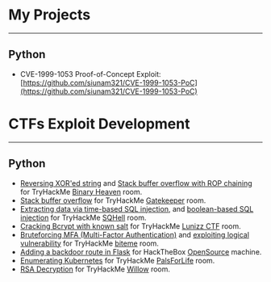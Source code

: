 # My Projects

* * *
## Python

- CVE-1999-1053 Proof-of-Concept Exploit: [https://github.com/siunam321/CVE-1999-1053-PoC](https://github.com/siunam321/CVE-1999-1053-PoC)

# CTFs Exploit Development

* * *
## Python

- [Reversing XOR'ed string](https://github.com/siunam321/CTF-Writeups/blob/main/TryHackMe/Binary-Heaven/angel_A_re.py) and [Stack buffer overflow with ROP chaining](https://github.com/siunam321/CTF-Writeups/blob/main/TryHackMe/Binary-Heaven/pwn_me_exploit.py) for TryHackMe [Binary Heaven](https://github.com/siunam321/CTF-Writeups/blob/main/TryHackMe/Binary-Heaven/pwn_me_exploit.py) room.
- [Stack buffer overflow](https://github.com/siunam321/CTF-Writeups/blob/main/TryHackMe/Gatekeeper/exploit.py) for TryHackMe [Gatekeeper](https://tryhackme.com/room/gatekeeper) room.
- [Extracting data via time-based SQL injection](https://github.com/siunam321/CTF-Writeups/blob/main/TryHackMe/SQHell/time-based-sqli.py), and [boolean-based SQL injection](https://github.com/siunam321/CTF-Writeups/blob/main/TryHackMe/SQHell/boolean-based-sqli.py) for TryHackMe [SQHell](https://tryhackme.com/room/sqhell) room.
- [Cracking Bcrypt with known salt](https://github.com/siunam321/CTF-Writeups/blob/main/TryHackMe/Lunizz-CTF/crack_bcrypt.py) for TryHackMe [Lunizz CTF](https://tryhackme.com/room/lunizzctfnd) room.
- [Bruteforcing MFA (Multi-Factor Authentication)](https://github.com/siunam321/CTF-Writeups/blob/main/TryHackMe/biteme/mfa_brute.py) and [exploiting logical vulnerability](https://github.com/siunam321/CTF-Writeups/blob/main/TryHackMe/biteme/gen_md5hash.py) for TryHackMe [biteme](https://tryhackme.com/room/biteme) room.
- [Adding a backdoor route in Flask](https://github.com/siunam321/CTF-Writeups/blob/main/HackTheBox/OpenSource/exploit.py) for HackTheBox [OpenSource](https://app.hackthebox.com/machines/OpenSource) machine.
- [Enumerating Kubernetes](https://github.com/siunam321/CTF-Writeups/blob/main/TryHackMe/PalsForLife/enumk8s.py) for TryHackMe [PalsForLife](https://tryhackme.com/room/palsforlife) room.
- [RSA Decryption](https://github.com/siunam321/CTF-Writeups/blob/main/TryHackMe/Willow/rsa_decryption.py) for TryHackMe [Willow](https://tryhackme.com/room/willow) room.
